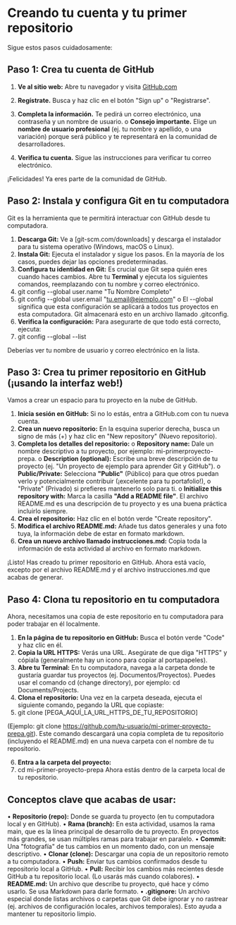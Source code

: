 # Creando tu cuenta y tu primer repositorio 

Sigue estos pasos cuidadosamente:

## Paso 1: Crea tu cuenta de GitHub

1. **Ve al sitio web:** Abre tu navegador y visita [GitHub.com](https://GitHub.com/)

2. **Regístrate.** Busca y haz clic en el botón "Sign up" o "Registrarse".
3. **Completa la información.** Te pedirá un correo electrónico, una contraseña y un nombre de usuario.
      o   **Consejo importante.** Elige un **nombre de usuario profesional** (ej. tu nombre y apellido, o
una variación) porque será público y te representará en la comunidad de desarrolladores.
4. **Verifica tu cuenta.** Sigue las instrucciones para verificar tu correo electrónico.

¡Felicidades! Ya eres parte de la comunidad de GitHub.

## Paso 2: Instala y configura Git en tu computadora

Git es la herramienta que te permitirá interactuar con GitHub desde tu computadora.

1. **Descarga Git:** Ve a [git-scm.com/downloads] y descarga el instalador para tu sistema operativo
(Windows, macOS o Linux).
2. **Instala Git:** Ejecuta el instalador y sigue los pasos. En la mayoría de los casos, puedes dejar las
opciones predeterminadas.
3. **Configura tu identidad en Git:** Es crucial que Git sepa quién eres cuando haces cambios. Abre tu
**Terminal** y ejecuta los siguientes comandos, reemplazando con tu nombre y correo electrónico.
4. git config --global user.name "Tu Nombre Completo"
5. git config --global user.email "tu.email@ejemplo.com"
         o  El --global significa que esta configuración se aplicará a todos tus proyectos en esta
computadora. Git almacenará esto en un archivo llamado .gitconfig.
6. **Verifica la configuración:** Para asegurarte de que todo está correcto, ejecuta:
7. git config --global --list

Deberías ver tu nombre de usuario y correo electrónico en la lista.

## Paso 3: Crea tu primer repositorio en GitHub (¡usando la interfaz web!)

Vamos a crear un espacio para tu proyecto en la nube de GitHub.

1. **Inicia sesión en GitHub:** Si no lo estás, entra a GitHub.com con tu nueva cuenta.
2. **Crea un nuevo repositorio:** En la esquina superior derecha, busca un signo de más (+) y haz clic en
"New repository" (Nuevo repositorio).
3. **Completa los detalles del repositorio:**
        o **Repository name:** Dale un nombre descriptivo a tu proyecto, por ejemplo: mi-primerproyecto-prepa.
        o **Description (optional):** Escribe una breve descripción de tu proyecto (ej. "Un proyecto de
          ejemplo para aprender Git y GitHub").
        o **Public/Private:** Selecciona **"Public"** (Público) para que otros puedan verlo y
          potencialmente contribuir (¡excelente para tu portafolio!), o "Private" (Privado) si prefieres
          mantenerlo solo para ti.
        o **Initialize this repository with:** Marca la casilla **"Add a README file"**. El archivo 
          README.md es una descripción de tu proyecto y es una buena práctica incluirlo siempre.
4. **Crea el repositorio:** Haz clic en el botón verde "Create repository".
5. **Modifica el archivo README.md:** Añade tus datos generales y una foto tuya, la información debe
de estar en formato markdown.
6. **Crea un nuevo archivo llamado instrucciones.md:** Copia toda la información de esta actividad al
archivo en formato markdown.

¡Listo! Has creado tu primer repositorio en GitHub. Ahora está vacío, excepto por el archivo README.md y
el archivo instrucciones.md que acabas de generar.

## Paso 4: Clona tu repositorio en tu computadora

Ahora, necesitamos una copia de este repositorio en tu computadora para poder trabajar en él localmente.

1. **En la página de tu repositorio en GitHub:** Busca el botón verde "Code" y haz clic en él.
2. **Copia la URL HTTPS:** Verás una URL. Asegúrate de que diga "HTTPS" y cópiala (generalmente
hay un icono para copiar al portapapeles).
3. **Abre tu Terminal:** En tu computadora, navega a la carpeta donde te gustaría guardar tus proyectos
(ej. Documentos/Proyectos). Puedes usar el comando cd (change directory), por ejemplo: cd
Documents/Projects.
4. **Clona el repositorio:** Una vez en la carpeta deseada, ejecuta el siguiente comando, pegando la URL
que copiaste:
5. git clone [PEGA_AQUÍ_LA_URL_HTTPS_DE_TU_REPOSITORIO]

(Ejemplo: git clone https://github.com/tu-usuario/mi-primer-proyecto-prepa.git). Este comando
descargará una copia completa de tu repositorio (incluyendo el README.md) en una nueva carpeta
con el nombre de tu repositorio.

6. **Entra a la carpeta del proyecto:**
7. cd mi-primer-proyecto-prepa
Ahora estás dentro de la carpeta local de tu repositorio.
## Conceptos clave que acabas de usar:
• **Repositorio (repo):** Donde se guarda tu proyecto (en tu computadora local y en GitHub).
• **Rama (branch):** En esta actividad, usamos la rama main, que es la línea principal de desarrollo de tu
proyecto. En proyectos más grandes, se usan múltiples ramas para trabajar en paralelo.
• **Commit:** Una "fotografía" de tus cambios en un momento dado, con un mensaje descriptivo.
• **Clonar (clone):** Descargar una copia de un repositorio remoto a tu computadora.
• **Push:** Enviar tus cambios confirmados desde tu repositorio local a GitHub.
• **Pull:** Recibir los cambios más recientes desde GitHub a tu repositorio local. (Lo usarás más cuando
colabores).
• **README.md:** Un archivo que describe tu proyecto, qué hace y cómo usarlo. Se usa Markdown
para darle formato.
• **.gitignore:** Un archivo especial donde listas archivos o carpetas que Git debe ignorar y no rastrear
(ej. archivos de configuración locales, archivos temporales). Esto ayuda a mantener tu repositorio
limpio.
